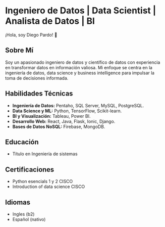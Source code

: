 # Ingeniero de Datos | Data Scientist | Analista de Datos | BI

¡Hola, soy Diego Pardo! 👋

## Sobre Mí
Soy un apasionado ingeniero de datos y científico de datos con experiencia en transformar datos en información valiosa. Mi enfoque se centra en la ingeniería de datos, data science y business intelligence para impulsar la toma de decisiones informada.

## Habilidades Técnicas
- **Ingeniería de Datos:** Pentaho, SQL Server, MySQL, PostgreSQL.
- **Data Science y ML:** Python, TensorFlow, Scikit-learn.
- **BI y Visualización:** Tableau, Power BI.
- **Desarrollo Web:** React, Java, Flask, Ionic, Django.
- **Bases de Datos NoSQL:** Firebase, MongoDB.

## Educación
- Título en Ingeniería de sistemas

## Certificaciones
- Python esencials 1 y 2 CISCO
- Introduction of data science CISCO

## Idiomas
- Ingles (b2)
- Español (nativo)

